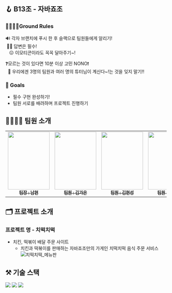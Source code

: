 ## 🪝 B13조 - 자바죠조

### 🫱🏻‍🫲🏻Ground Rules
🔊 각자 브랜치에 푸시 한 후 슬랙으로 팀원들에게 알리기!
<br/> &nbsp;👍🏻 답변은 필수!
<br/>  &nbsp; &nbsp;😖 이모티콘이라도 꼭꼭 달아주기~!

❓모르는 것이 있다면 10분 이상 고민 NONO❗
<br/>  &nbsp; 🤗 우리에겐 3명의 팀원과 여러 명의 튜터님이 계신다~!는 것을 잊지 말기!!

### 🚩 Goals
- 필수 구현 완성하기!
- 팀원 서로를 배려하며 프로젝트 진행하기
  
## 👨‍👩‍👧‍👦 팀원 소개
<table>
  <tbody>
    <tr>
      <td align="center"><a href="https://github.com/equis3351"><img src=https://github.com/equis3351/JavaJyoJo/assets/162283154/97023363-bc76-423a-ae1c-b93a1daec184
"" width="130px;" height="180;" alt=""/><br /><sub><b>팀장 : 남현 </b></sub></a><br />
      <td align="center"><a href="https://github.com/gaeun7"><img src=https://github.com/equis3351/JavaJyoJo/assets/162283154/9a4841cc-6c30-4a93-a8af-93bd7972cb8f
"" width="130px;" height="180;"  alt=""/><br /><sub><b>팀원 : 김가은 </b></sub></a><br />
      <td align="center"><a href="https://github.com/kim201621123"><img src=https://github.com/equis3351/JavaJyoJo/assets/162283154/6088ccd0-fefa-4b03-9e74-b50d5de072c1
"" width="130px;" height="180;"  alt=""/><br /><sub><b>팀원 : 김현성 </b></sub></a><br />
      <td align="center"><a href="https://github.com/Luel1197"><img src=https://github.com/equis3351/JavaJyoJo/assets/162283154/4b5760a2-dd51-485a-8dd2-37a62d7e375b
"" width="130px;" height="180;" alt=""/><br /><sub><b>팀원 : 손아엘 </b></sub></a><br />
    </tr>
  </tbody>
</table>


## 🗂️ 프로젝트 소개
### 프로젝트 명 - 치떡치떡
- 치킨, 떡볶이 배달 주문 사이트
    - 치킨과 떡볶이를 판매하는 자바죠조만의 가게인 치떡치떡 음식 주문 서비스
![치떡치떡_메뉴판](https://github.com/equis3351/JavaJyoJo/assets/162283154/d00debe0-9c8f-4ea1-93a3-767eb29be417)



## ⚒️ 기술 스택
<img src="https://img.shields.io/badge/JAVA-007396?style=for-the-badge&logo=java&logoColor=white"> <img src="https://img.shields.io/badge/Spring-6DB33F?style=for-the-badge&logo=Spring&logoColor=white"> <img src="https://img.shields.io/badge/IntelliJ-000000?style=for-the-badge&logo=IntelliJ&logoColor=white"/> 
